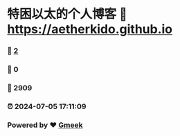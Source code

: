 # 特困以太的个人博客 :link: https://aetherkido.github.io 
### :page_facing_up: [2](https://aetherkido.github.io/tag.html) 
### :speech_balloon: 0 
### :hibiscus: 2909 
### :alarm_clock: 2024-07-05 17:11:09 
### Powered by :heart: [Gmeek](https://github.com/Meekdai/Gmeek)
